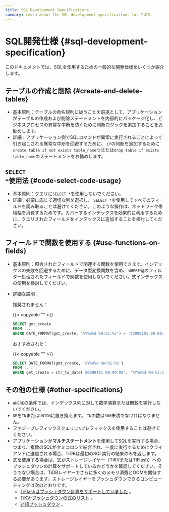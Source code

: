 ```yaml
---
title: SQL Development Specifications
summary: Learn about the SQL development specifications for TiDB.
---
```


# SQL開発仕様 {#sql-development-specification}

このドキュメントでは、SQLを使用するための一般的な開発仕様をいくつか紹介します。

## テーブルの作成と削除 {#create-and-delete-tables}

-   基本原則：テーブルの命名規則に従うことを前提として、アプリケーションがテーブルの作成および削除ステートメントを内部的にパッケージ化し、ビジネスプロセスの異常な中断を防ぐために判断ロジックを追加することをお勧めします。
-   詳細：アプリケーション側でSQLコマンドが異常に実行されることによって引き起こされる異常な中断を回避するために、 `if`の判断を追加するために`create table if not exists table_name`つまたは`drop table if exists table_name`のステートメントをお勧めします。

## <code>SELECT *</code>使用法 {#code-select-code-usage}

-   基本原則：クエリに`SELECT *`を使用しないでください。
-   詳細：必要に応じて適切な列を選択し、 `SELECT *`を使用してすべてのフィールドを読み取ることは避けてください。このような操作は、ネットワーク帯域幅を消費するためです。カバーするインデックスを効果的に利用するために、クエリされたフィールドをインデックスに追加することを検討してください。

## フィールドで関数を使用する {#use-functions-on-fields}

-   基本原則：照会されたフィールドで関連する関数を使用できます。インデックスの失敗を回避するために、データ型変換関数を含め、 `WHERE`句のフィルター処理されたフィールドで関数を使用しないでください。式インデックスの使用を検討してください。
-   詳細な説明：

    推奨されません：

    {{< copyable "" >}}

    ```sql
    SELECT gmt_create
    FROM ...
    WHERE DATE_FORMAT(gmt_create, '%Y%m%d %H:%i:%s') = '20090101 00:00:0'
    ```

    おすすめされた：

    {{< copyable "" >}}

    ```sql
    SELECT DATE_FORMAT(gmt_create, '%Y%m%d %H:%i:%s')
    FROM .. .
    WHERE gmt_create = str_to_date('20090101 00:00:00', '%Y%m%d %H:%i:s')
    ```

## その他の仕様 {#other-specifications}

-   `WHERE`の条件では、インデックス列に対して数学演算または関数を実行しないでください。
-   `OR`を`IN`または`UNION`に置き換えます。 `IN`の数は`300`未満でなければなりません。
-   ファジープレフィックスクエリに`%`プレフィックスを使用することは避けてください。
-   アプリケーションが**マルチステートメント**を使用してSQLを実行する場合、つまり、複数のSQLがセミコロンで結合され、一度に実行するためにクライアントに送信される場合、TiDBは最初のSQL実行の結果のみを返します。
-   式を使用する場合は、式がストレージレイヤー（TiKVまたはTiFlash）へのプッシュダウンの計算をサポートしているかどうかを確認してください。そうでない場合は、TiDBレイヤーでさらに多くのメモリ消費とOOMを期待する必要があります。ストレージレイヤーをプッシュダウンできるコンピューティングは次のとおりです。
    -   [TiFlashはプッシュダウン計算をサポートしていました](/tiflash/tiflash-supported-pushdown-calculations.md) 。
    -   [TiKV-プッシュダウンの式のリスト](/functions-and-operators/expressions-pushed-down.md) 。
    -   [述語プッシュダウン](/predicate-push-down.md) 。
